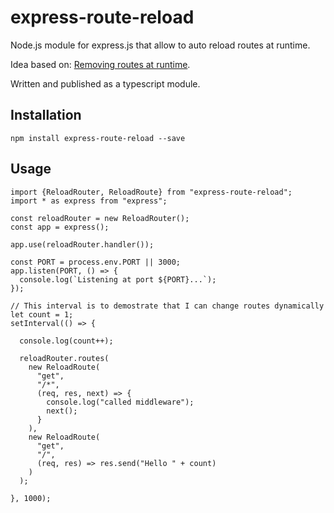 # express-route-reload

Node.js module for express.js that allow to auto reload routes at runtime.

Idea based on: [Removing routes at runtime](https://github.com/expressjs/express/issues/2596).

Written and published as a typescript module.

## Installation

    npm install express-route-reload --save

## Usage


    import {ReloadRouter, ReloadRoute} from "express-route-reload";
    import * as express from "express";

    const reloadRouter = new ReloadRouter();
    const app = express();

    app.use(reloadRouter.handler());

    const PORT = process.env.PORT || 3000;
    app.listen(PORT, () => {
      console.log(`Listening at port ${PORT}...`);
    });

    // This interval is to demostrate that I can change routes dynamically
    let count = 1;
    setInterval(() => {

      console.log(count++);

      reloadRouter.routes(
        new ReloadRoute(
          "get",
          "/*",
          (req, res, next) => {
            console.log("called middleware");
            next();
          }
        ),
        new ReloadRoute(
          "get",
          "/",
          (req, res) => res.send("Hello " + count)
        )
      );

    }, 1000);
